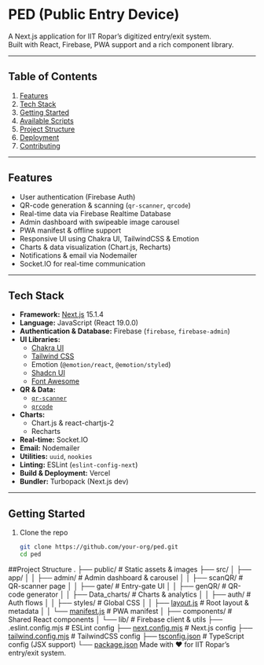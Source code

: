 # PED (Public Entry Device)

A Next.js application for IIT Ropar’s digitized entry/exit system.  
Built with React, Firebase, PWA support and a rich component library.

---

## Table of Contents

1. [Features](#features)  
2. [Tech Stack](#tech-stack)  
3. [Getting Started](#getting-started)  
4. [Available Scripts](#available-scripts)  
5. [Project Structure](#project-structure)  
6. [Deployment](#deployment)  
7. [Contributing](#contributing)  

---

## Features

- User authentication (Firebase Auth)  
- QR-code generation & scanning (`qr-scanner`, `qrcode`)  
- Real-time data via Firebase Realtime Database  
- Admin dashboard with swipeable image carousel  
- PWA manifest & offline support  
- Responsive UI using Chakra UI, TailwindCSS & Emotion  
- Charts & data visualization (Chart.js, Recharts)  
- Notifications & email via Nodemailer  
- Socket.IO for real-time communication  

---

## Tech Stack

- **Framework:** [Next.js](https://nextjs.org/) 15.1.4  
- **Language:** JavaScript (React 19.0.0)  
- **Authentication & Database:** Firebase (`firebase`, `firebase-admin`)  
- **UI Libraries:**  
  - [Chakra UI](https://chakra-ui.com/)  
  - [Tailwind CSS](https://tailwindcss.com/)  
  - Emotion (`@emotion/react`, `@emotion/styled`)  
  - [Shadcn UI](https://github.com/shadcn/ui)  
  - [Font Awesome](https://fontawesome.com/)  
- **QR & Data:**  
  - [`qr-scanner`](https://github.com/nimiq/qr-scanner)  
  - [`qrcode`](https://github.com/soldair/node-qrcode)  
- **Charts:**  
  - Chart.js & react-chartjs-2  
  - Recharts  
- **Real-time:** Socket.IO  
- **Email:** Nodemailer  
- **Utilities:** `uuid`, `nookies`  
- **Linting:** ESLint (`eslint-config-next`)  
- **Build & Deployment:** Vercel  
- **Bundler:** Turbopack (Next.js dev)  

---

## Getting Started

1. Clone the repo  
   ```bash
   git clone https://github.com/your-org/ped.git
   cd ped

##Project Structure
.
├── public/              # Static assets & images
├── src/
│   ├── app/
│   │   ├── admin/       # Admin dashboard & carousel
│   │   ├── scanQR/      # QR-scanner page
│   │   ├── gate/        # Entry-gate UI
│   │   ├── genQR/       # QR-code generator
│   │   ├── Data_charts/ # Charts & analytics
│   │   ├── auth/        # Auth flows
│   │   ├── styles/      # Global CSS
│   │   ├── [layout.js](http://_vscodecontentref_/0)    # Root layout & metadata
│   │   └── [manifest.js](http://_vscodecontentref_/1)  # PWA manifest
│   ├── components/      # Shared React components
│   └── lib/             # Firebase client & utils
├── .eslint.config.mjs   # ESLint config
├── [next.config.mjs](http://_vscodecontentref_/2)      # Next.js config
├── [tailwind.config.mjs](http://_vscodecontentref_/3)  # TailwindCSS config
├── [tsconfig.json](http://_vscodecontentref_/4)        # TypeScript config (JSX support)
└── [package.json](http://_vscodecontentref_/5)
Made with ❤️ for IIT Ropar’s entry/exit system.
